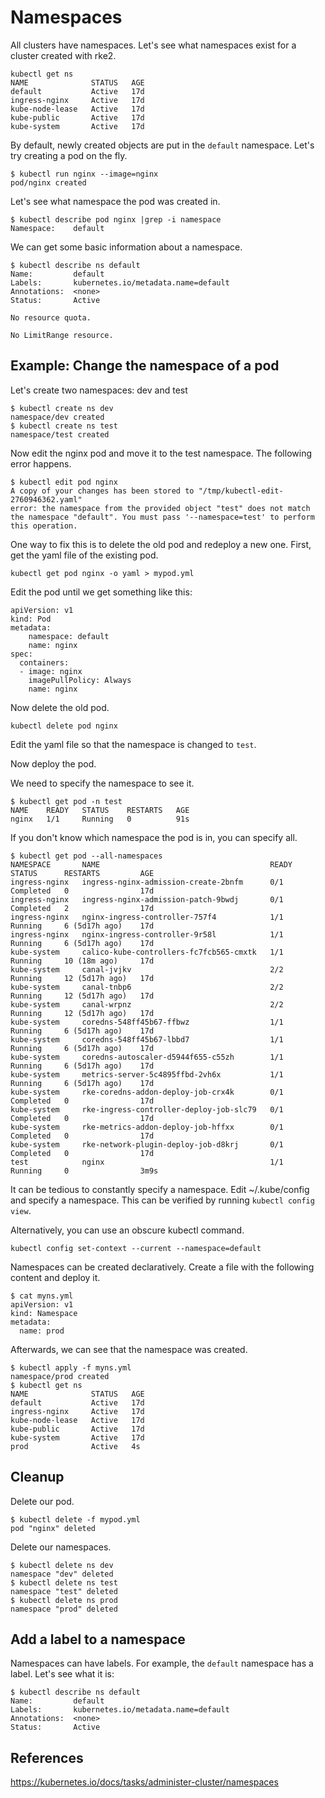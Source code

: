# Namespaces

All clusters have namespaces. Let's see what namespaces exist for a cluster created with rke2.

```
kubectl get ns
NAME              STATUS   AGE
default           Active   17d
ingress-nginx     Active   17d
kube-node-lease   Active   17d
kube-public       Active   17d
kube-system       Active   17d
```

By default, newly created objects are put in the `default` namespace. Let's try creating a pod on the fly.

```
$ kubectl run nginx --image=nginx
pod/nginx created
```

Let's see what namespace the pod was created in.

```
$ kubectl describe pod nginx |grep -i namespace
Namespace:    default
```

We can get some basic information about a namespace.

```
$ kubectl describe ns default
Name:         default
Labels:       kubernetes.io/metadata.name=default
Annotations:  <none>
Status:       Active

No resource quota.

No LimitRange resource.
```

## Example: Change the namespace of a pod

Let's create two namespaces: dev and test

```
$ kubectl create ns dev
namespace/dev created
$ kubectl create ns test
namespace/test created
```

Now edit the nginx pod and move it to the test namespace. The following error happens.

```
$ kubectl edit pod nginx
A copy of your changes has been stored to "/tmp/kubectl-edit-2760946362.yaml"
error: the namespace from the provided object "test" does not match the namespace "default". You must pass '--namespace=test' to perform this operation.
```

One way to fix this is to delete the old pod and redeploy a new one. First, get the yaml file of the existing pod.

```
kubectl get pod nginx -o yaml > mypod.yml
```

Edit the pod until we get something like this:

```
apiVersion: v1
kind: Pod
metadata:
    namespace: default
    name: nginx
spec:
  containers:
  - image: nginx
    imagePullPolicy: Always
    name: nginx
```

Now delete the old pod.

```
kubectl delete pod nginx
```

Edit the yaml file so that the namespace is changed to `test`. 

Now deploy the pod.

We need to specify the namespace to see it.

```
$ kubectl get pod -n test
NAME    READY   STATUS    RESTARTS   AGE
nginx   1/1     Running   0          91s
```

If you don't know which namespace the pod is in, you can specify all.

```
$ kubectl get pod --all-namespaces
NAMESPACE       NAME                                      READY   STATUS      RESTARTS         AGE
ingress-nginx   ingress-nginx-admission-create-2bnfm      0/1     Completed   0                17d
ingress-nginx   ingress-nginx-admission-patch-9bwdj       0/1     Completed   2                17d
ingress-nginx   nginx-ingress-controller-757f4            1/1     Running     6 (5d17h ago)    17d
ingress-nginx   nginx-ingress-controller-9r58l            1/1     Running     6 (5d17h ago)    17d
kube-system     calico-kube-controllers-fc7fcb565-cmxtk   1/1     Running     10 (18m ago)     17d
kube-system     canal-jvjkv                               2/2     Running     12 (5d17h ago)   17d
kube-system     canal-tnbp6                               2/2     Running     12 (5d17h ago)   17d
kube-system     canal-wrpnz                               2/2     Running     12 (5d17h ago)   17d
kube-system     coredns-548ff45b67-ffbwz                  1/1     Running     6 (5d17h ago)    17d
kube-system     coredns-548ff45b67-lbbd7                  1/1     Running     6 (5d17h ago)    17d
kube-system     coredns-autoscaler-d5944f655-c55zh        1/1     Running     6 (5d17h ago)    17d
kube-system     metrics-server-5c4895ffbd-2vh6x           1/1     Running     6 (5d17h ago)    17d
kube-system     rke-coredns-addon-deploy-job-crx4k        0/1     Completed   0                17d
kube-system     rke-ingress-controller-deploy-job-slc79   0/1     Completed   0                17d
kube-system     rke-metrics-addon-deploy-job-hffxx        0/1     Completed   0                17d
kube-system     rke-network-plugin-deploy-job-d8krj       0/1     Completed   0                17d
test            nginx                                     1/1     Running     0                3m9s
```

It can be tedious to constantly specify a namespace. Edit ~/.kube/config and specify a namespace. This can be verified by running `kubectl config view`.

Alternatively, you can use an obscure kubectl command.

```
kubectl config set-context --current --namespace=default
```

Namespaces can be created declaratively. Create a file with the following content and deploy it.

```
$ cat myns.yml 
apiVersion: v1
kind: Namespace
metadata:
  name: prod
```

Afterwards, we can see that the namespace was created.

```
$ kubectl apply -f myns.yml 
namespace/prod created
$ kubectl get ns
NAME              STATUS   AGE
default           Active   17d
ingress-nginx     Active   17d
kube-node-lease   Active   17d
kube-public       Active   17d
kube-system       Active   17d
prod              Active   4s
```

## Cleanup

Delete our pod.

```
$ kubectl delete -f mypod.yml 
pod "nginx" deleted
```

Delete our namespaces.

```
$ kubectl delete ns dev
namespace "dev" deleted
$ kubectl delete ns test
namespace "test" deleted
$ kubectl delete ns prod
namespace "prod" deleted
```

## Add a label to a namespace

Namespaces can have labels. For example, the `default` namespace has a label. Let's see what it is:

```
$ kubectl describe ns default
Name:         default
Labels:       kubernetes.io/metadata.name=default
Annotations:  <none>
Status:       Active

```

## References

https://kubernetes.io/docs/tasks/administer-cluster/namespaces
